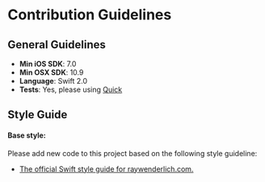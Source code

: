 # Contribution Guidelines

## General Guidelines

- **Min iOS SDK**: 7.0
- **Min OSX SDK**: 10.9
- **Language**: Swift 2.0
- **Tests**: Yes, please using [Quick](https://github.com/Quick/Quick)

## Style Guide

#### Base style:

Please add new code to this project based on the following style guideline:

- [The official Swift style guide for raywenderlich.com.](https://github.com/raywenderlich/swift-style-guide)

